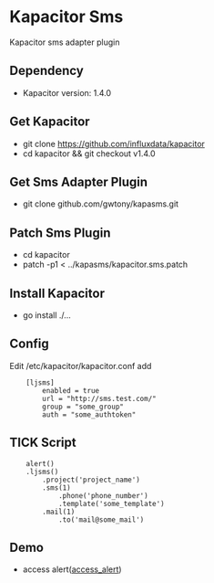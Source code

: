 # Kapacitor Sms
Kapacitor sms adapter plugin

## Dependency
* Kapacitor version: 1.4.0

## Get Kapacitor
* git clone https://github.com/influxdata/kapacitor
* cd kapacitor && git checkout v1.4.0

## Get Sms Adapter Plugin
* git clone github.com/gwtony/kapasms.git

## Patch Sms Plugin
* cd kapacitor
* patch -p1 < ../kapasms/kapacitor.sms.patch 

## Install Kapacitor
* go install ./...

## Config
Edit /etc/kapacitor/kapacitor.conf add
```
	[ljsms]
		enabled = true
		url = "http://sms.test.com/"
		group = "some_group"
		auth = "some_authtoken"
```

## TICK Script
```
	alert()
	.ljsms()
		.project('project_name')
		.sms(1)
			.phone('phone_number')
			.template('some_template')
		.mail(1)
			.to('mail@some_mail')
```

## Demo
* access alert([access_alert](demo/access_alert.tick))
